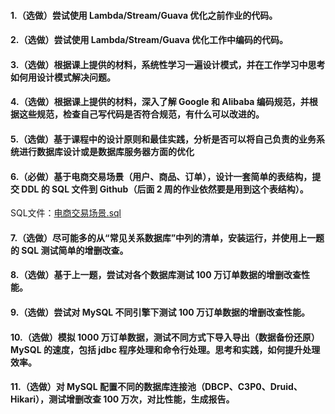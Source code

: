 #### 1.（选做）尝试使用 Lambda/Stream/Guava 优化之前作业的代码。
#### 2.（选做）尝试使用 Lambda/Stream/Guava 优化工作中编码的代码。
#### 3.（选做）根据课上提供的材料，系统性学习一遍设计模式，并在工作学习中思考如何用设计模式解决问题。
#### 4.（选做）根据课上提供的材料，深入了解 Google 和 Alibaba 编码规范，并根据这些规范，检查自己写代码是否符合规范，有什么可以改进的。
#### 5.（选做）基于课程中的设计原则和最佳实践，分析是否可以将自己负责的业务系统进行数据库设计或是数据库服务器方面的优化
#### 6.（必做）基于电商交易场景（用户、商品、订单），设计一套简单的表结构，提交 DDL 的 SQL 文件到 Github（后面 2 周的作业依然要是用到这个表结构）。
SQL文件：[电商交易场景.sql](/src/main/java/com/chg/geekbang/study/week6/doc/电商交易场景.sql)
#### 7.（选做）尽可能多的从“常见关系数据库”中列的清单，安装运行，并使用上一题的 SQL 测试简单的增删改查。
#### 8.（选做）基于上一题，尝试对各个数据库测试 100 万订单数据的增删改查性能。
#### 9.（选做）尝试对 MySQL 不同引擎下测试 100 万订单数据的增删改查性能。
#### 10.（选做）模拟 1000 万订单数据，测试不同方式下导入导出（数据备份还原）MySQL 的速度，包括 jdbc 程序处理和命令行处理。思考和实践，如何提升处理效率。
#### 11.（选做）对 MySQL 配置不同的数据库连接池（DBCP、C3P0、Druid、Hikari），测试增删改查 100 万次，对比性能，生成报告。
